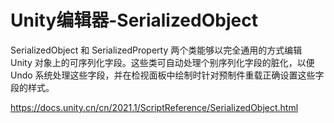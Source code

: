 # Unity编辑器-SerializedObject

SerializedObject 和 SerializedProperty 两个类能够以完全通用的方式编辑 Unity 对象上的可序列化字段。这些类可自动处理个别序列化字段的脏化，以便 Undo 系统处理这些字段，并在检视面板中绘制时针对预制件重载正确设置这些字段的样式。

<https://docs.unity.cn/cn/2021.1/ScriptReference/SerializedObject.html>
